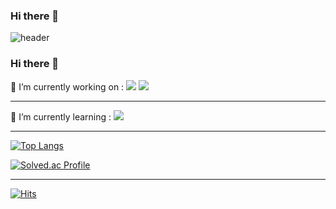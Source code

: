 ### Hi there 👋

<!--
**PentaStormX/PentaStormX** is a ✨ _special_ ✨ repository because its `README.md` (this file) appears on your GitHub profile.

Here are some ideas to get you started:

- 🔭 I’m currently working on ...
- 🌱 I’m currently learning ...
- 👯 I’m looking to collaborate on ...
- 🤔 I’m looking for help with ...
- 💬 Ask me about ...
- 📫 How to reach me: ...
- 😄 Pronouns: ...
- ⚡ Fun fact: ...

-->

![header](https://capsule-render.vercel.app/api?type=shark&color=auto&height=300&section=header&text=Welcome%20My%20GitHub&fontSize=60)

### Hi there 👋

🔭 I’m currently working on : <img src="https://img.shields.io/badge/C Sharp-239120?style=flat&logo=C Sharp&logoColor=white"/>  <img src="https://img.shields.io/badge/MS SQL-CC2927?style=flat&logo=microsoftsqlserver&logoColor=white"/>
***
🌱 I’m currently learning : <img src="https://img.shields.io/badge/Python-3776AB?style=flat&logo=Python&logoColor=white"/>
***

[![Top Langs](https://github-readme-stats.vercel.app/api/top-langs/?username=PentaStormX&langs_count=8)](https://github.com/PentaStormX/github-readme-stats)

[![Solved.ac Profile](http://mazassumnida.wtf/api/generate_badge?boj=PentaStormX)](https://solved.ac/PentaStormX)<br/>
***
[![Hits](https://hits.seeyoufarm.com/api/count/incr/badge.svg?url=https%3A%2F%2Fgithub.com%2FPentaStormX&count_bg=%23D52B2B&title_bg=%235ABA3C&icon=&icon_color=%23E7E7E7&title=hits&edge_flat=false)](https://hits.seeyoufarm.com)

